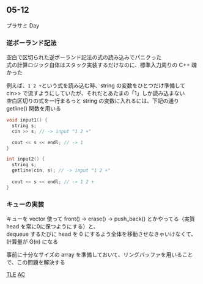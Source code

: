 ## 05-12

プラサミ Day

### 逆ポーランド記法

空白で区切られた逆ポーランド記法の式の読み込みでパニクった  
式の計算ロジック自体はスタック実装するだけなのに、標準入力周りの C++ 疎かった  

例えば、```1 2 +```という式を読み込む時、string の変数をひとつだけ準備して cin>> で流すようにしていたが、それだとあたまの「1」しか読み込まない  
空白区切りの式を一行まるっと string の変数に入れるには、下記の通り getline() 関数を用いる  

```c++
void input1() {
  string s;
  cin >> s; // -> input "1 2 +"

  cout << s << endl; // -> 1
}

int input2() {
  string s;
  getline(cin, s); // -> input "1 2 +"
  
  cout << s << endl; // -> 1 2 +
}
```

### キューの実装

キューを vector 使って front() -> erase() -> push_back() とかやってる（実質 head を常に0に保つようにする）と、  
dequeue するたびに head を 0 にするよう全体を移動させなきゃいけなくて、計算量が O(n) になる  

事前に十分なサイズの array を準備しておいて、リングバッファを用いることで、この問題を解決する  

[TLE](http://judge.u-aizu.ac.jp/onlinejudge/review.jsp?rid=3560694#1)
[AC](http://judge.u-aizu.ac.jp/onlinejudge/review.jsp?rid=3560735)

